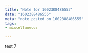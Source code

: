 ```yaml
---
title: "Note for 1602388486555"
date: "1602388486555"
meta: "note posted on 1602388486555"
tags:
- miscellaneous

---
```

test 7
